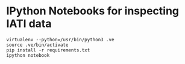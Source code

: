 IPython Notebooks for inspecting IATI data
==========================================

```
virtualenv --python=/usr/bin/python3 .ve
source .ve/bin/activate
pip install -r requirements.txt
ipython notebook
```
